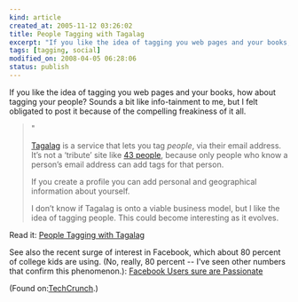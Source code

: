 ```yaml
--- 
kind: article
created_at: 2005-11-12 03:26:02
title: People Tagging with Tagalag
excerpt: "If you like the idea of tagging you web pages and your books, how about tagging your people? "
tags: [tagging, social]
modified_on: 2008-04-05 06:28:06
status: publish
---
```


<p>
If you like the idea of tagging you web pages and your books, how about tagging your people? Sounds a bit like info-tainment to me, but I felt obligated to post it because of the compelling freakiness of it all. 
</p>

<blockquote class="large">
<p>"</p><p><img style="float: left" src='http://www.techcrunch.com/wp-content/tagalaglogo.jpg'class="shot" alt="" /><a href="http://www.tagalag.com">Tagalag</a> is a service that lets you tag <em>people</em>, via their email address. It&rsquo;s not a &lsquo;tribute&rsquo; site like <a href="http://www.43people.com">43 people</a>, because only people who know a person&rsquo;s email address can add tags for that person.</p>
	<p>If you create a profile you can add personal and geographical information about yourself.</p>
	<p>I don&rsquo;t know if Tagalag is onto a viable business model, but I like the idea of tagging people. This could become interesting as it evolves.</p>
</blockquote>

<p>Read it: <a href="http://www.techcrunch.com/2005/11/09/tag-people-with-tagalag/#comments">People Tagging with Tagalag</a></p>

See also the recent surge of interest in Facebook, which about 80 percent of college kids are using. (No, really, 80 percent -- I've seen other numbers that confirm this phenomenon.): <a href="http://feeds.feedburner.com/Techcrunch?m=387">Facebook Users sure are Passionate</a>
<p>(Found on:<a href="http://www.techcrunch.com">TechCrunch</a>.)</p>